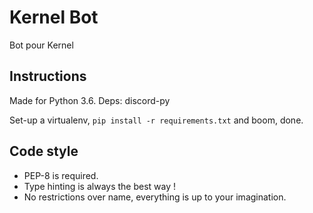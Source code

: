 # Kernel Bot
Bot pour Kernel

## Instructions
Made for Python 3.6.
Deps: discord-py

Set-up a virtualenv, `pip install -r requirements.txt` and boom, done.

## Code style

* PEP-8 is required.
* Type hinting is always the best way !
* No restrictions over name, everything is up to your imagination.
